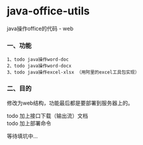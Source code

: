 # java-office-utils

java操作office的代码 - web

### 一、功能
```
1、todo java操作word-doc
2、todo java操作word-docx
3、todo java操作excel-xlsx （用阿里的excel工具包实现）
```

### 二、目的

修改为web结构，功能最后都是要部署到服务器上的。

todo 加上接口下载（输出流）文档  
todo 加上部署命令

等待填坑中...